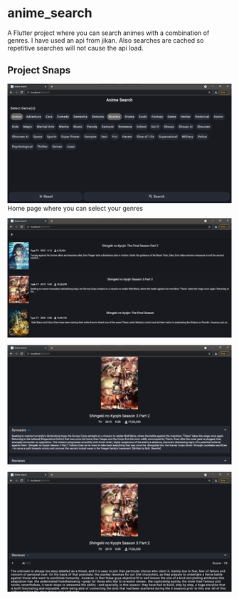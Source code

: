 # anime_search

A Flutter project where you can search animes with a combination of genres. I have used an api from jikan.
Also searches are cached so repetitive searches will not cause the api load.

## Project Snaps

![](screenshot1.png)
<br/>
Home page where you can select your genres
<br/>

![](screenshot2.png)
<br/>

![](screenshot3.png)
<br/>

![](screenshot4.png)
<br/>